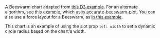 A Beeswarm chart adapted from <a href="https://observablehq.com/@d3/beeswarm" rel="nofollow" target="_blank">this D3 example</a>. For an alternate algorithm, see <a href="https://svelte.dev/repl/27aad9f9a79d44b6a2ae56f2a0dbb556?version=3.35.0" rel="nofollow" target="_blank">this example,</a> which uses <a href="https://github.com/jtrim-ons/accurate-beeswarm-plot" rel="nofollow" target="_blank">accurate-beeswarm-plot</a>. You can also use a force layout for a Beeswarm, as <a href="/example/BeeswarmForce" target="_blank" rel="nofollow">in this example</a>.

This chart is an example of using the slot prop `let: width` to set a dynamic circle radius based on the chart's width.
